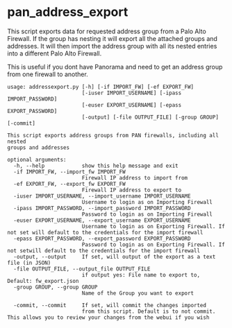 # pan_address_export

This script exports data for requested address group from a Palo Alto Firewall. If the group has nesting it will export all the attached groups and addresses. 
It will then import the address group with all its nested entries into a different Palo Alto Firewall. 

This is useful if you dont have Panorama and need to get an address group from one firewall to another. 

```
usage: addressexport.py [-h] [-if IMPORT_FW] [-ef EXPORT_FW]
                        [-iuser IMPORT_USERNAME] [-ipass IMPORT_PASSWORD]
                        [-euser EXPORT_USERNAME] [-epass EXPORT_PASSWORD]
                        [-output] [-file OUTPUT_FILE] [-group GROUP] [-commit]

This script exports address groups from PAN firewalls, including all nested
groups and addresses

optional arguments:
  -h, --help            show this help message and exit
  -if IMPORT_FW, --import_fw IMPORT_FW
                        Firewall IP address to import from
  -ef EXPORT_FW, --export_fw EXPORT_FW
                        Firewall IP address to export to
  -iuser IMPORT_USERNAME, --import_username IMPORT_USERNAME
                        Username to login as on Importing Firewall
  -ipass IMPORT_PASSWORD, --import_password IMPORT_PASSWORD
                        Password to login as on Importing Firewall
  -euser EXPORT_USERNAME, --export_username EXPORT_USERNAME
                        Username to login as on Exporting Firewall. If not set will default to the credentials for the import firewall
  -epass EXPORT_PASSWORD, --export_password EXPORT_PASSWORD
                        Password to login as on Exporting Firewall. If not setwill default to the credentials for the import firewall
  -output, --output     If set, will output of the export as a text file (in JSON)
  -file OUTPUT_FILE, --output_file OUTPUT_FILE
                        if output yes: File name to export to, Default: fw_export.json
  -group GROUP, --group GROUP
                        Name of the Group you want to export
                        
  -commit, --commit     If set, will commit the changes imported
                        from this script. Default is to not commit. This allows you to review your changes from the webui if you wish
```